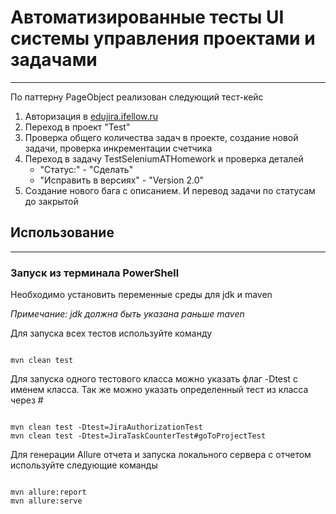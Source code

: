 # Автоматизированные тесты UI системы управления проектами и задачами
___
По паттерну PageObject реализован следующий тест-кейс
1. Авторизация в [edujira.ifellow.ru](https://edujira.ifellow.ru/)
2. Переход в проект "Test"
3. Проверка общего количества задач в проекте, создание новой задачи, проверка инкрементации счетчика
4. Переход в задачу TestSeleniumATHomework и проверка деталей
    - "Статус:" - "Сделать"
    - "Исправить в версиях" - "Version 2.0"
5. Создание нового бага с описанием. И перевод задачи по статусам до закрытой
## Использование 
___
### Запуск из терминала PowerShell 
Необходимо установить переменные среды для jdk и maven

*Примечание: jdk должна быть указана раньше maven*

Для запуска всех тестов используйте команду 
```shell

mvn clean test
```
Для запуска одного тестового класса можно указать флаг -Dtest с именем класса.
Так же можно указать определенный тест из класса через #
```shell

mvn clean test -Dtest=JiraAuthorizationTest
mvn clean test -Dtest=JiraTaskCounterTest#goToProjectTest
```

Для генерации Allure отчета и запуска локального сервера с отчетом используйте следующие команды
```shell

mvn allure:report
mvn allure:serve
```